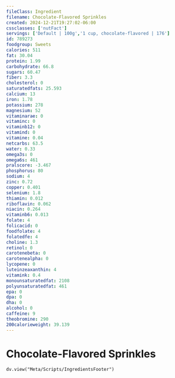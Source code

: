 ```yaml
---
fileClass: Ingredient
filename: Chocolate-Flavored Sprinkles
created: 2024-12-21T19:27:02-06:00
cssclasses: ['nutFact']
servings: ['Default | 100g','1 cup, chocolate-flavored | 176']
id: 789273
foodgroup: Sweets
calories: 511
fat: 30.04
protein: 1.99
carbohydrate: 66.8
sugars: 60.47
fiber: 3.3
cholesterol: 0
saturatedfats: 25.593
calcium: 13
iron: 1.78
potassium: 278
magnesium: 52
vitaminarae: 0
vitaminc: 0
vitaminb12: 0
vitamind: 0
vitamine: 0.04
netcarbs: 63.5
water: 0.33
omega3s: 0
omega6s: 461
pralscore: -3.467
phosphorus: 80
sodium: 4
zinc: 0.72
copper: 0.401
selenium: 1.8
thiamin: 0.012
riboflavin: 0.062
niacin: 0.264
vitaminb6: 0.013
folate: 4
folicacid: 0
foodfolate: 4
folatedfe: 4
choline: 1.3
retinol: 0
carotenebeta: 0
carotenealpha: 0
lycopene: 0
luteinzeaxanthin: 4
vitamink: 0.4
monounsaturatedfat: 2108
polyunsaturatedfat: 461
epa: 0
dpa: 0
dha: 0
alcohol: 0
caffeine: 9
theobromine: 290
200calorieweight: 39.139
---
```


# Chocolate-Flavored Sprinkles

```dataviewjs
dv.view("Meta/Scripts/IngredientsFooter")
```
